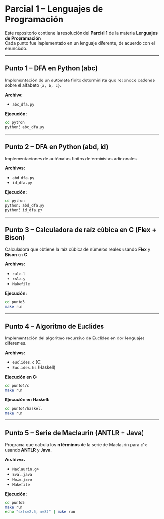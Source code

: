 # Parcial 1 – Lenguajes de Programación

Este repositorio contiene la resolución del **Parcial 1** de la materia **Lenguajes de Programación**.  
Cada punto fue implementado en un lenguaje diferente, de acuerdo con el enunciado.

---

## Punto 1 – DFA en Python (abc)

Implementación de un autómata finito determinista que reconoce cadenas sobre el alfabeto `{a, b, c}`.

**Archivo:**  
- `abc_dfa.py`

**Ejecución:**
```bash
cd python
python3 abc_dfa.py
```

---

## Punto 2 – DFA en Python (abd, id)

Implementaciones de autómatas finitos deterministas adicionales.

**Archivos:**  
- `abd_dfa.py`  
- `id_dfa.py`

**Ejecución:**
```bash
cd python
python3 abd_dfa.py
python3 id_dfa.py
```

---

## Punto 3 – Calculadora de raíz cúbica en C (Flex + Bison)

Calculadora que obtiene la raíz cúbica de números reales usando **Flex** y **Bison** en **C**.

**Archivos:**  
- `calc.l`  
- `calc.y`  
- `Makefile`

**Ejecución:**
```bash
cd punto3
make run
```

---

## Punto 4 – Algoritmo de Euclides

Implementación del algoritmo recursivo de Euclides en dos lenguajes diferentes.

**Archivos:**  
- `euclides.c` (C)  
- `Euclides.hs` (Haskell)

**Ejecución en C:**
```bash
cd punto4/c
make run
```

**Ejecución en Haskell:**
```bash
cd punto4/haskell
make run
```

---

## Punto 5 – Serie de Maclaurin (ANTLR + Java)

Programa que calcula los **n términos** de la serie de Maclaurin para `e^x` usando **ANTLR** y **Java**.

**Archivos:**  
- `Maclaurin.g4`  
- `Eval.java`  
- `Main.java`  
- `Makefile`

**Ejecución:**
```bash
cd punto5
make run
echo "ex(x=2.5, n=8)" | make run
```
